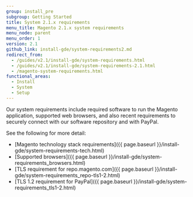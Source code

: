 ```yaml
---
group: install_pre
subgroup: Getting Started
title: System 2.1.x requirements
menu_title: Magento 2.1.x system requirements
menu_node: parent
menu_order: 1
version: 2.1
github_link: install-gde/system-requirements2.md
redirect_from:
  - /guides/v2.1/install-gde/system-requirements.html
  - /guides/v2.1/install-gde/system-requirements-2.1.html
  - /magento-system-requirements.html
functional_areas:
  - Install
  - System
  - Setup
---
```


Our system requirements include required software to run the Magento application, supported web browsers, and also recent requirements to securely connect with our software repository and with PayPal.

See the following for more detail:

*	[Magento technology stack requirements]({{ page.baseurl }}/install-gde/system-requirements-tech.html)
*	[Supported browsers]({{ page.baseurl }}/install-gde/system-requirements_browsers.html)
*	[TLS requirement for repo.magento.com]({{ page.baseurl }}/install-gde/system-requirements_repo-tls1-2.html)
*	[TLS 1.2 requirement for PayPal]({{ page.baseurl }}/install-gde/system-requirements_tls1-2.html)
